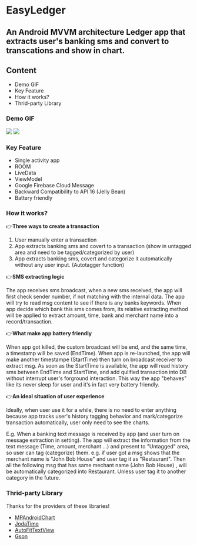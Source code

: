 # EasyLedger

## An Android MVVM architecture Ledger app that extracts user's banking sms and convert to transcations and show in chart.

## Content
- Demo GIF
- Key Feature
- How it works?
- Thrid-party Library


### Demo GIF


![](open.gif)
![](chart.gif)


### Key Feature

- Single activity app
- ROOM
- LiveData
- ViewModel
- Google Firebase Cloud Message
- Backward Compatibility to API 16 (Jelly Bean)
- Battery friendly

### How it works?

:point_right:**Three ways to create a transaction**

1. User manually enter a transaction
2. App extracts banking sms and covert to a transaction (show in untagged area and need to be tagged/categorized by user)
3. App extracts banking sms, covert and categorize it automatically without any user input. (Autotagger function)

:point_right:**SMS extracting logic**

The app receives sms broadcast, when a new sms received, the app will first check sender number, if not matching with the internal data. The app will try to read msg content to see if there is any banks keywords. When app decide which bank this sms comes from, its relative extracting method will be applied to extract amount, time, bank and merchant name into a record/transaction.

:point_right:**What make app battery friendly**

When app got killed, the custom broadcast will be end, and the same time, a timestamp will be saved (EndTime). When app is re-launched, the app will make another timestampe (StartTime) then turn on broadcast receiver to extract msg. As soon as the StartTime is available, the app will read history sms between EndTime and StartTime, and add qulified transaction into DB without interrupt user's forground interaction. This way the app "behaves" like its never sleep for user and it's in fact very battery friendly.


:point_right:**An ideal situation of user experience**

Ideally, when user use it for a while, there is no need to enter anything because app tracks user's history tagging behavior and mark/categorize transaction automatically, user only need to see the charts. 

E.g. When a banking text message is received by app (and user turn on message extraction in setting). The app will extract the information from the text message (Time, amount, merchant ...)  and present to "Untagged" area, so user can tag (categorize) them. e.g. if user got a msg shows that the merchant name is "John Bob House" and user tag it as "Restaurant". Then all the following msg that has same mechant name (John Bob House) , will be automatically categorized into Restaurant. Unless user tag it to another category in the future.


### Thrid-party Library
Thanks for the providers of these libraries!

- [MPAndroidChart](https://github.com/PhilJay/MPAndroidChart)
- [JodaTime](https://www.joda.org/joda-time/)
- [AutoFitTextView](https://github.com/grantland/android-autofittextview)
- [Gson](https://github.com/google/gson)

